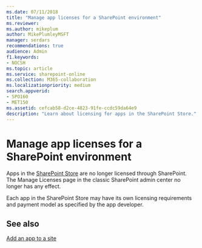 ```yaml
---
ms.date: 07/11/2018
title: "Manage app licenses for a SharePoint environment"
ms.reviewer: 
ms.author: mikeplum
author: MikePlumleyMSFT
manager: serdars
recommendations: true
audience: Admin
f1.keywords:
- NOCSH
ms.topic: article
ms.service: sharepoint-online
ms.collection: M365-collaboration
ms.localizationpriority: medium
search.appverid:
- SPO160
- MET150
ms.assetid: cefcab58-d2ce-4823-91fe-ccdc59da64e9
description: "Learn about licensing for apps in the SharePoint Store."
---
```


# Manage app licenses for a SharePoint environment

Apps in the [SharePoint Store](https://appsource.microsoft.com/marketplace/apps?product=sharepoint) are no longer licensed through SharePoint. The Manage Licenses page in the classic SharePoint admin center no longer has any effect.

Each app in the SharePoint Store may have its own licensing requirements and payment model as specified by the app developer.
  
## See also

[Add an app to a site](https://support.office.com/article/ef9c0dbd-7fe1-4715-a1b0-fe3bc81317cb)

